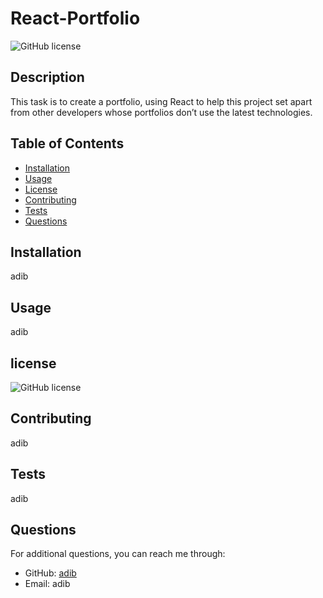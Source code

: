 # React-Portfolio
![GitHub license](https://img.shields.io/badge/license-MIT-red)
## Description
This task is to create a portfolio, using React to help this project set apart from other developers whose portfolios don’t use the latest technologies.

## Table of Contents
- [Installation](#installation)
- [Usage](#usage)
- [License](#license)
- [Contributing](#contributing)
- [Tests](#tests)
- [Questions](#questions)

## Installation
adib

## Usage
adib

## license

![GitHub license](https://img.shields.io/badge/license-MIT-red)

## Contributing
adib

## Tests
adib

## Questions
For additional questions, you can reach me through:

- GitHub: [adib](https://github.com/adib)
- Email: adib